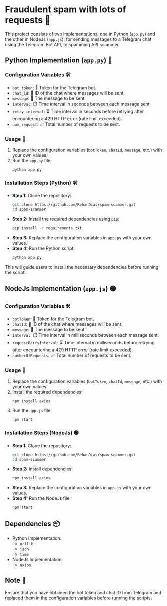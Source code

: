 
# Fraudulent spam with lots of requests 📩

This project consists of two implementations, one in Python (`app.py`) and the other in NodeJs (`app.js`), for sending messages to a Telegram chat using the Telegram Bot API, to spamming API scammer.

## Python Implementation (`app.py`) 🐍

### Configuration Variables 🛠️
- `bot_token`: 🤖 Token for the Telegram bot.
- `chat_id`: 💬 ID of the chat where messages will be sent.
- `message`: 📝 The message to be sent.
- `interval`: ⏱️ Time interval in seconds between each message sent.
- `retry_interval`: ⏳ Time interval in seconds before retrying after encountering a 429 HTTP error (rate limit exceeded).
- `num_request`: 📈 Total number of requests to be sent.

### Usage 🚀
1. Replace the configuration variables (`botToken`, `chatId`, `message`, etc.) with your own values.
2. Run the `app.py` file:
   ```bash
   python app.py
   ```

### Installation Steps (Python) 🛠️
- **Step 1:** Clone the repository:
  ```bash
  git clone https://github.com/RehanDias/spam-scammer.git
  cd spam-scammer
  ```
- **Step 2:** Install the required dependencies using `pip`:
  ```bash
  pip install -r requirements.txt
  ```
- **Step 3:** Replace the configuration variables in `app.py` with your own values.
- **Step 4:** Run the Python script:
  ```bash
  python app.py
  ```
This will guide users to install the necessary dependencies before running the script.
## NodeJs Implementation (`app.js`) 🟢

### Configuration Variables 🛠️
- `botToken`: 🤖 Token for the Telegram bot.
- `chatId`: 💬 ID of the chat where messages will be sent.
- `message`: 📝 The message to be sent.
- `interval`: ⏱️ Time interval in milliseconds between each message sent.
- `requestRetryInterval`: ⏳ Time interval in milliseconds before retrying after encountering a 429 HTTP error (rate limit exceeded).
- `numberOfRequests`: 📈 Total number of requests to be sent.

### Usage 🚀
1. Replace the configuration variables (`botToken`, `chatId`, `message`, etc.) with your own values.
2. Install the required dependencies:
   ```bash
   npm install axios
   ```
3. Run the `app.js` file:
   ```bash
   npm start
   ```

### Installation Steps (NodeJs) 🟢
- **Step 1:** Clone the repository:
  ```bash
  git clone https://github.com/RehanDias/spam-scammer.git
  cd spam-scammer
  ```
- **Step 2:** Install dependencies:
  ```bash
  npm install axios
  ```
- **Step 3:** Replace the configuration variables in `app.js` with your own values.
- **Step 4:** Run the NodeJs file:
  ```bash
  npm start
  ```

## Dependencies 📦
- Python Implementation:
  - `urllib`
  - `json`
  - `time`
- NodeJs Implementation:
  - `axios`

## Note 📝
Ensure that you have obtained the bot token and chat ID from Telegram and replaced them in the configuration variables before running the scripts.
